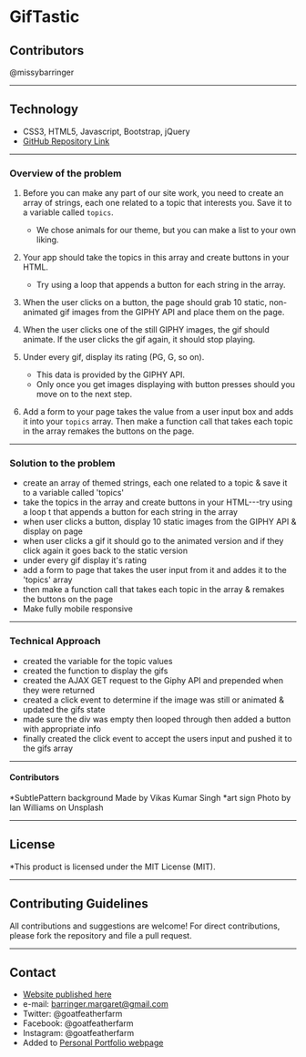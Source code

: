 # GifTastic

## Contributors
@missybarringer
____________________________________
## Technology
* CSS3, HTML5, Javascript, Bootstrap, jQuery
* [GitHub Repository Link](https://github.com/missybarringer/GifTastic.git)
____________________________________
### Overview of the problem
1. Before you can make any part of our site work, you need to create an array of strings, each one related to a topic that interests you. Save it to a variable called `topics`.
   * We chose animals for our theme, but you can make a list to your own liking.

2. Your app should take the topics in this array and create buttons in your HTML.
   * Try using a loop that appends a button for each string in the array.

3. When the user clicks on a button, the page should grab 10 static, non-animated gif images from the GIPHY API and place them on the page.

4. When the user clicks one of the still GIPHY images, the gif should animate. If the user clicks the gif again, it should stop playing.

5. Under every gif, display its rating (PG, G, so on).
   * This data is provided by the GIPHY API.
   * Only once you get images displaying with button presses should you move on to the next step.

6. Add a form to your page takes the value from a user input box and adds it into your `topics` array. Then make a function call that takes each topic in the array remakes the buttons on the page.

_________________________________________________________________________________

### Solution to the problem
* create an array of themed strings, each one related to a topic & save it to a variable called 'topics'
* take the topics in the array and create buttons in your HTML---try using a loop t that appends a button for each string in the array
* when user clicks a button, display 10 static images from the GIPHY API & display on page
* when user clicks a gif it should go to the animated version and if they click again it goes back to the static version
* under every gif display it's rating
* add a form to page that takes the user input from it and addes it to the 'topics' array
* then make a function call that takes each topic in the array & remakes the buttons on the page
* Make fully mobile responsive
_________________________________________________________________________________

### Technical Approach
* created the variable for the topic values
* created the function to display the gifs
* created the AJAX GET request to the Giphy API and prepended when they were returned
* created a click event to determine if the image was still or animated & updated the gifs state
* made sure the div was empty then looped through then added a button with appropriate info
* finally created the click event to accept the users input and pushed it to the gifs array
____________________________________
#### Contributors
*SubtlePattern background Made by Vikas Kumar Singh
*art sign Photo by Ian Williams on Unsplash
____________________________________
## License
*This product is licensed under the MIT License (MIT).
____________________________________
## Contributing Guidelines
All contributions and suggestions are welcome!
For direct contributions, please fork the repository and file a pull request.
____________________________________
## Contact
* [Website published here](https://missybarringer.github.io/GifTastic/)
* e-mail: barringer.margaret@gmail.com
* Twitter: @goatfeatherfarm
* Facebook: @goatfeatherfarm
* Instagram: @goatfeatherfarm
* Added to [Personal Portfolio webpage](https://missybarringer.github.io/)
